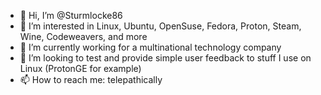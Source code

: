 - 👋 Hi, I’m @Sturmlocke86
- 👀 I’m interested in Linux, Ubuntu, OpenSuse, Fedora, Proton, Steam, Wine, Codeweavers, and more
- 🌱 I’m currently working for a  multinational technology company
- 💞️ I’m looking to test and provide simple user feedback to stuff I use on Linux (ProtonGE for example)
- 📫 How to reach me: telepathically
